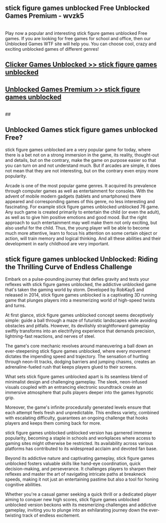 ## stick figure games unblocked Free Unblocked Games Premium - wvzk5 <br>
<br>
Play now a popular and interesting stick figure games unblocked Free games. If you are looking for free games for school and office, then our Unblocked Games WTF site will help you. You can choose cool, crazy and exciting unblocked games of different genres!


##  [Clicker Games Unblocked >> stick figure games unblocked](http://freeplayer.one?title=stick_figure_games_unblocked&ref=05)

##  [Unblocked Games Premium >> stick figure games unblocked](http://freeplayer.one?title=stick_figure_games_unblocked&ref=05)
  <br>
  ##



## Unblocked Games stick figure games unblocked Free?

stick figure games unblocked are a very popular game for today, where there is a bet not on a strong immersion in the game, its reality, thought-out and details, but on the contrary, make the game on purpose easier so that you can turn on and not understand much. But if arcades are simple, it does not mean that they are not interesting, but on the contrary even enjoy more popularity.

Arcade is one of the most popular game genres. It acquired its prevalence through computer games as well as entertainment for consoles. With the advent of mobile modern gadgets (tablets and smartphones) there appeared and corresponding games of this genre, no less interesting and fascinating. For example stick figure games unblocked unblocked 76 game. Any such game is created primarily to entertain the child (or even the adult), as well as to give him positive emotions and good mood. But the right approach to such entertainment may well make them not only exciting, but also useful for the child. Thus, the young player will be able to become much more attentive, learn to focus his attention on some certain object or action, will train memory and logical thinking. And all these abilities and their development in early childhood are very important.

##  stick figure games unblocked Unblocked: Riding the Thrilling Curve of Endless Challenge

Embark on a pulse-pounding journey that defies gravity and tests your reflexes with stick figure games unblocked, the addictive unblocked game that's taken the gaming world by storm. Developed by RobKayS and released in 2014, stick figure games unblocked is a captivating 3D running game that plunges players into a mesmerizing world of high-speed twists and turns.

At first glance, stick figure games unblocked concept seems deceptively simple: guide a ball through a maze of futuristic landscapes while avoiding obstacles and pitfalls. However, its devilishly straightforward gameplay swiftly transforms into an electrifying experience that demands precision, lightning-fast reactions, and nerves of steel.

The game's core mechanic revolves around maneuvering a ball down an ever-steepening stick figure games unblocked, where every movement dictates the impending speed and trajectory. The sensation of hurtling through neon-lit tracks, dodging barriers and jumping chasms, creates an adrenaline-fueled rush that keeps players glued to their screens.

What sets stick figure games unblocked apart is its seamless blend of minimalist design and challenging gameplay. The sleek, neon-infused visuals coupled with an entrancing electronic soundtrack create an immersive atmosphere that pulls players deeper into the games hypnotic grip.

Moreover, the game's infinite procedurally generated levels ensure that each attempt feels fresh and unpredictable. This endless variety, combined with escalating difficulty, guarantees an ongoing challenge that hooks players and keeps them coming back for more.

stick figure games unblocked unblocked version has garnered immense popularity, becoming a staple in schools and workplaces where access to gaming sites might otherwise be restricted. Its availability across various platforms has contributed to its widespread acclaim and devoted fan base.

Beyond its addictive nature and captivating gameplay, stick figure games unblocked fosters valuable skills like hand-eye coordination, quick decision-making, and perseverance. It challenges players to sharpen their reflexes and master the art of navigating intricate paths at breakneck speeds, making it not just an entertaining pastime but also a tool for honing cognitive abilities.

Whether you're a casual gamer seeking a quick thrill or a dedicated player aiming to conquer new high scores, stick figure games unblocked unblocked version beckons with its mesmerizing challenges and addictive gameplay, inviting you to plunge into an exhilarating journey down the ever-twisting track of endless excitement.